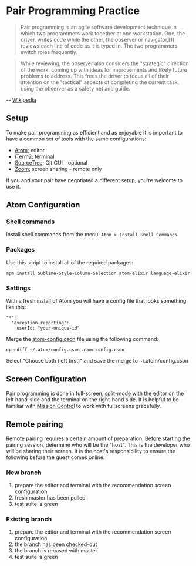 # Pair Programming Practice

> Pair programming is an agile software development technique in which two programmers work together at one workstation. One, the driver, writes code while the other, the observer or navigator,[1] reviews each line of code as it is typed in. The two programmers switch roles frequently.

> While reviewing, the observer also considers the "strategic" direction of the work, coming up with ideas for improvements and likely future problems to address. This frees the driver to focus all of their attention on the "tactical" aspects of completing the current task, using the observer as a safety net and guide.

-- [Wikipedia](https://en.wikipedia.org/wiki/Pair_programming)

## Setup

To make pair programming as efficient and as enjoyable it is important to have a
common set of tools with the same configurations:

- [Atom](https://atom.io/); editor
- [iTerm2](https://www.iterm2.com/); terminal
- [SourceTree](https://www.sourcetreeapp.com/); Git GUI - optional
- [Zoom](https://zoom.us/); screen sharing - remote only

If you and your pair have negotiated a different setup, you're welcome to use it.

## Atom Configuration

### Shell commands

Install shell commands from the menu: `Atom > Install Shell Commands`.

### Packages

Use this script to install all of the required packages:

```
apm install Sublime-Style-Column-Selection atom-elixir language-elixir
```

### Settings

With a fresh install of Atom you will have a config file that looks something like this:

```
"*":
  "exception-reporting":
    userId: "your-unique-id"
```

Merge the [atom-config.cson](./atom-config.cson) file using the following command:

`opendiff ~/.atom/config.cson atom-config.cson`

Select "Choose both (left first)" and save the merge to ~/.atom/config.cson

## Screen Configuration

Pair programming is done in [full-screen, split-mode](https://support.apple.com/en-ca/HT204948) with
the editor on the left hand-side and the terminal on the right-hand side. It is helpful to be
familiar with [Mission Control](https://support.apple.com/en-ca/HT204100) to work with fullscreens
gracefully.

## Remote pairing

Remote pairing requires a certain amount of preparation. Before starting the pairing session,
determine who will be the "host". This is the developer who will be sharing their screen.
It is the host's responsibility to ensure the following before the guest comes online:

### New branch

1. prepare the editor and terminal with the recommendation screen configuration
2. fresh master has been pulled
3. test suite is green

### Existing branch

1. prepare the editor and terminal with the recommendation screen configuration
2. the branch has been checked-out
3. the branch is rebased with master
4. test suite is green
